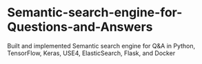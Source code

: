 # Semantic-search-engine-for-Questions-and-Answers
Built and implemented Semantic search engine for Q&amp;A in Python, TensorFlow, Keras, USE4, ElasticSearch, Flask, and Docker

